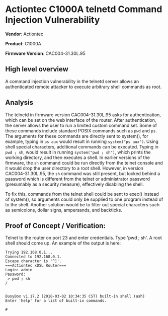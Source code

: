 # Actiontec C1000A telnetd Command Injection Vulnerability

**Vendor**: Actiontec

**Product**: C1000A

**Firmware Version**: CAC004-31.30L.95

## High level overview
A command injection vulnerability in the telnetd server allows an authenticated remote attacker to execute arbitrary shell commands as root.

## Analysis
The telnetd in firmware version CAC004-31.30L.95 asks for authentication, which can be set on the web interface of the router. After authentication, the server allows
the user to run a limited custom command set. Some of these commands include standard POSIX commands such as `pwd` and `ps`. The arguments for these commands are directly
sent to system(), for example, typing in `ps aux` would result in running `system("ps aux")`. Using shell special characters, additional commands can be executed. 
Typing in `pwd ; sh`, would result in running `system("pwd ; sh")`, which prints the working directory, and then executes a shell. In earlier versions of the firmware, 
the `sh` command could be run directly from the telnet console and it would drop the user directory to a root shell. However, in version CAC004-31.30L.95, the `sh`
command was still present, but locked behind a password which is different from the telnet or administrator password (presumably as a security measure), effectively
disabling the shell.

To fix this, commands from the telnet shell could be sent to exec() instead of system(), so arguments could only be supplied to one program instead of to the shell. 
Another solution would be to filter out special characters such as semicolons, dollar signs, ampersands, and backticks.

## Proof of Concept / Verification:
Telnet to the router on port 23 and enter credentials. Type 'pwd ; sh'. A root shell should come up. An example of the output is here:

```
Trying 192.168.0.1...
Connected to 192.168.0.1.
Escape character is '^]'.
===Actiontec xDSL Router===
Login: admin
Password:
 > pwd ; sh
/


BusyBox v1.17.2 (2018-03-02 10:34:35 CST) built-in shell (ash)
Enter 'help' for a list of built-in commands.

#
```
